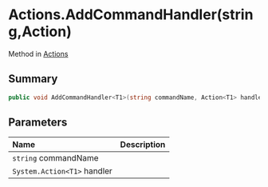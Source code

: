 # Actions.AddCommandHandler(string,Action<T1>)

Method in [Actions](/api/csharp/yarn.unity.actions.md)

## Summary



```csharp
public void AddCommandHandler<T1>(string commandName, Action<T1> handler);
```

## Parameters

|Name|Description|
|:---|:---|
|`string` commandName||
|`System.Action<T1>` handler||

